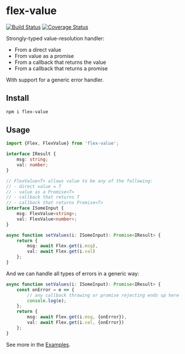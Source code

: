 # flex-value

[![Build Status](https://travis-ci.org/vitaly-t/flex-value.svg?branch=master)](https://travis-ci.org/vitaly-t/flex-value)
[![Coverage Status](https://coveralls.io/repos/vitaly-t/flex-value/badge.svg?branch=master)](https://coveralls.io/r/vitaly-t/flex-value?branch=master)

Strongly-typed value-resolution handler:

* From a direct value
* From value as a promise
* From a callback that returns the value
* From a callback that returns a promise

With support for a generic error handler.

## Install

```sh
npm i flex-value
```
## Usage

```ts
import {Flex, FlexValue} from 'flex-value';

interface IResult {
    msg: string;
    val: number;
}

// FlexValue<T> allows value to be any of the following:
// - direct value = T
// - value as a Promise<T>
// - callback that returns T
// - callback that returns Promise<T>
interface ISomeInput {
    msg: FlexValue<string>;
    val: FlexValue<number>;
}

async function setValues(i: ISomeInput): Promise<IResult> {
    return {
        msg: await Flex.get(i.msg),
        val: await Flex.get(i.val)
    };
}
```

And we can handle all types of errors in a generic way:

```ts
async function setValues(i: ISomeInput): Promise<IResult> {
    const onError = e => {
        // any callback throwing or promise rejecting ends up here
        console.log(e);
    };
    return {
        msg: await Flex.get(i.msg, {onError}),
        val: await Flex.get(i.val, {onError})
    };
}
```

See more in the [Examples].

[Examples]:https://github.com/vitaly-t/flex-value/wiki/Examples
